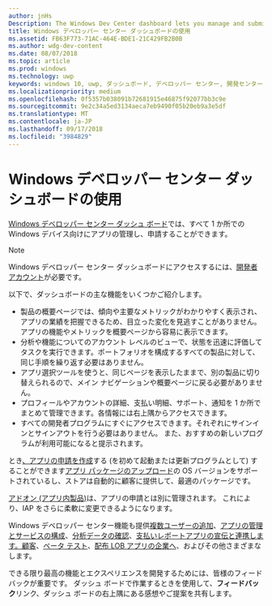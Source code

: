 ```yaml
---
author: jnHs
Description: The Windows Dev Center dashboard lets you manage and submit all of your apps for Windows devices in one place.
title: Windows デベロッパー センター ダッシュボードの使用
ms.assetid: FB63F773-71AC-464E-BDE1-21C429FB2B0B
ms.author: wdg-dev-content
ms.date: 08/07/2018
ms.topic: article
ms.prod: windows
ms.technology: uwp
keywords: windows 10, uwp, ダッシュボード, デベロッパー センター, 開発センター
ms.localizationpriority: medium
ms.openlocfilehash: 0f5357b038091b72681915e46875f92077bb3c9e
ms.sourcegitcommit: 9e2c34a5ed3134aeca7eb9490f05b20eb9a3e5df
ms.translationtype: MT
ms.contentlocale: ja-JP
ms.lasthandoff: 09/17/2018
ms.locfileid: "3984829"
---
```

# <a name="using-the-windows-dev-center-dashboard"></a>Windows デベロッパー センター ダッシュボードの使用


[Windows デベロッパー センター ダッシュ ボード](https://partner.microsoft.com/dashboard)では、すべて 1 か所での Windows デバイス向けにアプリの管理し、申請することができます。

> [!NOTE]
> Windows デベロッパー センター ダッシュボードにアクセスするには、[開発者アカウント](http://go.microsoft.com/fwlink/p/?LinkId=615100)が必要です。

以下で、ダッシュボードの主な機能をいくつかご紹介します。

- 製品の概要ページでは、傾向や主要なメトリックがわかりやすく表示され、アプリの業績を把握できるため、目立った変化を見逃すことがありません。 アプリの機能やメトリックを概要ページから容易に表示できます。
- 分析や機能についてのアカウント レベルのビューで、状態を迅速に評価してタスクを実行できます。ポートフォリオを構成するすべての製品に対して、同じ手順を繰り返す必要はありません。
- アプリ選択ツールを使うと、同じページを表示したままで、別の製品に切り替えられるので、メイン ナビゲーションや概要ページに戻る必要がありません。
- プロフィールやアカウントの詳細、支払い明細、サポート、通知を 1 か所でまとめて管理できます。各情報には右上隅からアクセスできます。
- すべての開発者プログラムにすぐにアクセスできます。それぞれにサインインとサインアウトを行う必要はありません。 また、おすすめの新しいプログラムが利用可能になると提示されます。

とき[、アプリの申請を作成](app-submissions.md)する (を初めて起動または更新プログラムとして) することができます[アプリ パッケージのアップロード](upload-app-packages.md)の OS バージョンをサポートされているし、ストアは自動的に顧客に提供して、最適のパッケージです。

[アドオン (アプリ内製品)](add-on-submissions.md)は、アプリの申請とは別に管理されます。 これにより、IAP をさらに柔軟に変更できるようになります。

Windows デベロッパー センター機能も提供[複数ユーザーの追加](manage-account-users.md)、[アプリの管理とサービスの構成](app-management-and-services.md)、[分析データの確認](analytics.md)、[支払いレポート](payout-summary.md)[アプリの宣伝](attract-customers-and-promote-your-apps.md)[と連携します。顧客](engage-with-your-customers.md)、[ベータ テスト](beta-testing-and-targeted-distribution.md)、[配布 LOB アプリの企業へ](distribute-lob-apps-to-enterprises.md)、およびその他さまざまなします。

できる限り最高の機能とエクスペリエンスを開発するためには、皆様のフィードバックが重要です。 ダッシュ ボードで作業するときを使用して、**フィードバック**リンク、ダッシュ ボードの右上隅にある感想やご提案を共有します。


 

 





